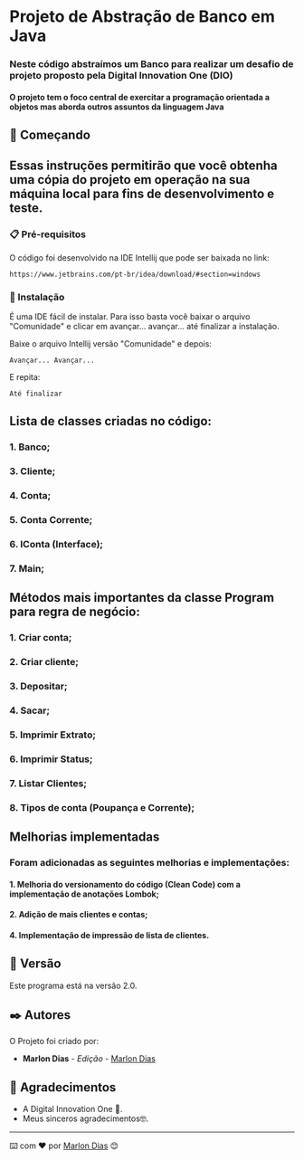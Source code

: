 # Projeto de Abstração de Banco em Java

### Neste código abstraímos um Banco para realizar um desafio de projeto proposto pela Digital Innovation One (DIO)
#### O projeto tem o foco central de exercitar a programação orientada a objetos mas aborda outros assuntos da linguagem Java

## 🚀 Começando

## Essas instruções permitirão que você obtenha uma cópia do projeto em operação na sua máquina local para fins de desenvolvimento e teste.



### 📋 Pré-requisitos

O código foi desenvolvido na IDE Intellij que pode ser baixada no link:

```
https://www.jetbrains.com/pt-br/idea/download/#section=windows
```

### 🔧 Instalação

É uma IDE fácil de instalar. Para isso basta você baixar o arquivo "Comunidade" e clicar em avançar... avançar... até finalizar a instalação.

Baixe o arquivo Intellij versão "Comunidade" e depois:

```
Avançar... Avançar...
```

E repita:

```
Até finalizar
```

## Lista de classes criadas no código:

### 1. Banco;
### 3. Cliente;
### 4. Conta;
### 5. Conta Corrente;
### 6. IConta (Interface);
### 7. Main;


## Métodos mais importantes da classe Program para regra de negócio:
### 1. Criar conta;
### 2. Criar cliente;
### 3. Depositar;
### 4. Sacar;
### 5. Imprimir Extrato;
### 6. Imprimir Status;
### 7. Listar Clientes;
### 8. Tipos de conta (Poupança e Corrente);

## Melhorias implementadas
### Foram adicionadas as seguintes melhorias e implementações:
#### 1. Melhoria do versionamento do código (Clean Code) com a implementação de anotações Lombok;
#### 2. Adição de mais clientes e contas;
#### 4. Implementação de impressão de lista de clientes.


## 📌 Versão

Este programa está na versão 2.0. 

## ✒️ Autores

O Projeto foi criado por:

* **Marlon Dias** - *Edição* - [Marlon Dias](https://github.com/MarlonHDC)

  

## 🎁 Agradecimentos

* A Digital Innovation One 📢.
* Meus sinceros agradecimentos🤓.


---

⌨️ com ❤️ por [Marlon Dias](https://github.com/MarlonHDC) 😊
